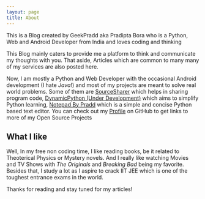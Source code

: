 ```yaml
---
layout: page
title: About
---
```


<p class="message">
  This is a Blog created by GeekPradd aka Pradipta Bora who is a Python, Web and Android Developer from India and loves coding and thinking
</p>

This Blog mainly caters to provide me a platform to think and communicate my thoughts with you. That aside, Articles which are common to many many of my services are also posted here.

Now, I am mostly a Python and Web Developer with the occasional Android development (I hate *Java*!) and most of my projects are meant to solve real world problems. Some of them are [SourceSharer](http://www.sourcesharer.holes) which helps in sharing program code, [DynamicPython (Under Development)](http://www.dynamicpython.hol.es) which aims to simplify Python learning, [Notepad By Pradd]( http://geekpradd.github.io/Notepad-By-Pradd-/) which is a simple and concise Python based text editor. You can check out my [Profile](https://github.com/geekpradd/) on GitHub to get links to more of my Open Source Projects

## What I like

Well, In my free non coding time, I like reading books, be it related to Theoterical Physics or Mystery novels. And I really like watching Movies and TV Shows with *The Originals* and *Breaking Bad* being my favorite. Besides that, I study a lot as I aspire to crack IIT JEE which is one of the toughest entrance exams in the world.

Thanks for reading and stay tuned for my articles!
